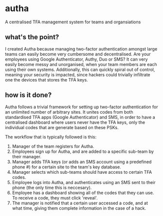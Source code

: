 # autha
A centralised TFA management system for teams and organsiations
## what's the point?
I created Autha because managing two-factor authentication amongst large teams can easily become very cumbersome and decentralised. Are your employees using Google Authenticator, Authy, Duo or SMS? It can very easily become messy and unorganised, when your team members are each using their own systems. Additionally, this can quickly spiral out of control, meaning your security is impacted, since hackers could trivially infiltrate one the devices that stores the TFA keys.
## how is it done?
Autha follows a trivial framework for setting up two-factor authentication for an unlimited number of arbitrary sites. It unites codes from both standardised TFA apps (Google Authenticator) and SMS, in order to have a centralised dashboard where users never have the TFA keys, only the individual codes that are generate based on these PSKs.

The workflow that is typically followed is this:

1.  Manager of the team registers for Autha.
2.  Employees sign up for Autha, and are added to a specific sub-team by their manager.
3. Manager adds TFA keys (or adds an SMS account using a predefined phone #) for a certain site to the team's key database.
4. Manager selects which sub-teams should have access to certain TFA codes.
5. Employee logs into Autha, and authenticates using an SMS sent to their phone (the only time this is neccesary).
6. Employee has a dashboard showing all of the codes that they can use. To receive a code, they must click 'reveal'.
7. The manager is notified that a certain user accessed a code, and at what time, giving them complete information in the case of a hack.